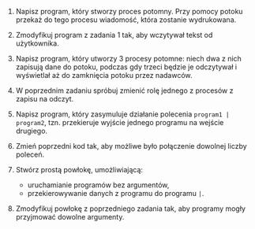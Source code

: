 1. Napisz program, który stworzy proces potomny. Przy pomocy potoku przekaż do
   tego procesu wiadomość, która zostanie wydrukowana.

2. Zmodyfikuj program z zadania 1 tak, aby wczytywał tekst od użytkownika.

3. Napisz program, który utworzy 3 procesy potomne: niech dwa z nich zapisują
   dane do potoku, podczas gdy trzeci będzie je odczytywał i wyświetlał aż do
   zamknięcia potoku przez nadawców.

4. W poprzednim zadaniu spróbuj zmienić rolę jednego z procesów z zapisu na
   odczyt.

5. Napisz program, który zasymuluje działanie polecenia `program1 | program2`,
   tzn. przekieruje wyjście jednego programu na wejście drugiego.

6. Zmień poprzedni kod tak, aby możliwe było połączenie dowolnej liczby
   poleceń.

7. Stwórz prostą powłokę, umożliwiającą:
    - uruchamianie programów bez argumentów,
    - przekierowywanie danych z programu do programu `|`.

8. Zmodyfikuj powłokę z poprzedniego zadania tak, aby programy mogły przyjmować
   dowolne argumenty.
